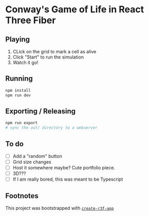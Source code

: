 # Conway's Game of Life in React Three Fiber

## Playing

1. CLick on the grid to mark a cell as alive
2. Click "Start" to run the simulation
3. Watch it go!

## Running

```bash
npm install
npm run dev
```

## Exporting / Releasing

```bash
npm run export
# sync the out/ directory to a webserver
```

## To do

- [ ] Add a "random" button
- [ ] Grid size changes
- [ ] Host it somewhere maybe? Cute portfolio piece.
- [ ] 3D???
- [ ] If I am really bored, this was meant to be Typescript

## Footnotes
This project was bootstrapped with [`create-r3f-app`](https://github.com/utsuboco/create-r3f-app)
